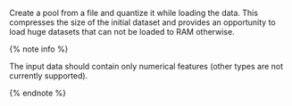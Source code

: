 
Create a pool from a file and quantize it while loading the data. This compresses the size of the initial dataset and provides an opportunity to load huge datasets that can not be loaded to RAM otherwise.

{% note info %}

The input data should contain only numerical features (other types are not currently supported).

{% endnote %}
